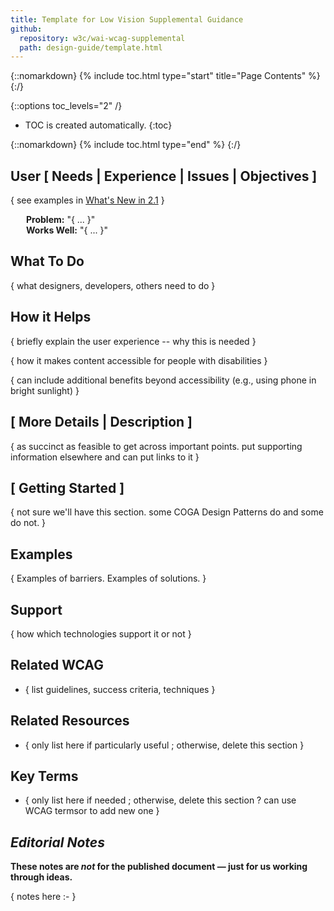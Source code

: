 ```yaml
---
title: Template for Low Vision Supplemental Guidance
github: 
  repository: w3c/wai-wcag-supplemental
  path: design-guide/template.html
---
```


{::nomarkdown}
{% include toc.html type="start" title="Page Contents" %}
{:/}

{::options toc_levels="2" /}

-   TOC is created automatically.
{:toc}

{::nomarkdown}
{% include toc.html type="end" %}
{:/}


## User [ Needs | Experience | Issues | Objectives ]
{ see examples in [What's New in 2.1](https://www.w3.org/WAI/standards-guidelines/wcag/new-in-21/) }

<div style="margin-left: 25px"><strong>Problem:</strong> "{ ... }"</div>
<div style="margin-left: 25px"><strong>Works Well:</strong> "{ ... }"</div>

##  What To Do

{ what designers, developers, others need to do }

##  How it Helps

{ briefly explain the user experience -- why this is needed }

{ how it makes content accessible for people with disabilities }

{ can include additional benefits beyond accessibility (e.g., using phone in bright sunlight) }

##  [ More Details | Description ]

{ as succinct as feasible to get across important points. put supporting information elsewhere and can put links to it }

##  [ Getting Started ]

{ not sure we'll have this section. some COGA Design Patterns do and some do not. }

##  Examples

{ Examples of barriers. Examples of solutions. }

##  Support
{ how which technologies support it or not }

##  Related WCAG

* { list guidelines, success criteria, techniques }

##  Related Resources
* { only list here if particularly useful ; otherwise, delete this section }

##  Key Terms
* { only list here if needed ; otherwise, delete this section ? can use WCAG termsor to add new one }

##  <em>Editorial Notes </em>

<strong>These notes are <em>not</em> for the published document &mdash; just for us working through ideas.</strong>

{ notes here :- }
